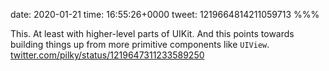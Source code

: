 date: 2020-01-21
time: 16:55:26+0000
tweet: 1219664814211059713
%%%

This. At least with higher-level parts of UIKit. And this points towards building things up from more primitive components like `UIView`. [twitter.com/pilky/status/1219647311233589250](https://twitter.com/pilky/status/1219647311233589250)
